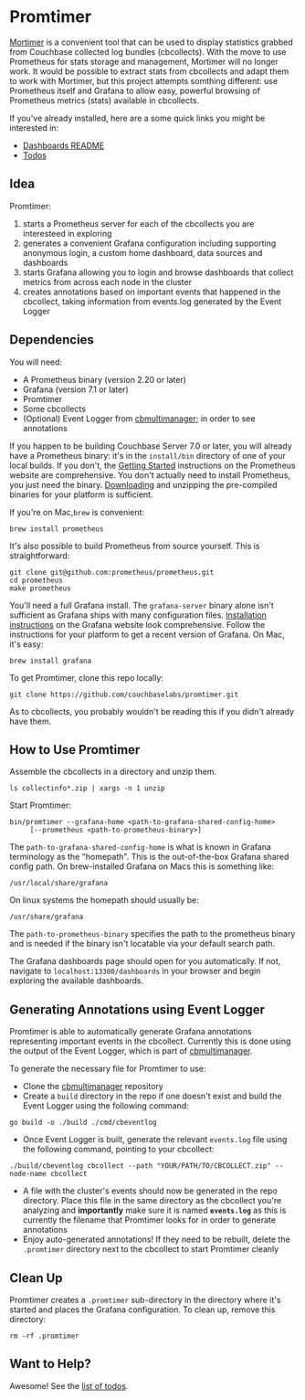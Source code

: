 # Promtimer

[Mortimer](https://github.com/couchbaselabs/mortimer) is a convenient 
tool that can be used to display statistics grabbed from Couchbase collected 
log bundles (cbcollects). With the move to use Prometheus for stats
storage and management, Mortimer will no longer work. It would be possible
to extract stats from cbcollects and adapt them to work with Mortimer, but
this project attempts somthing different: use Prometheus itself and Grafana
to allow easy, powerful browsing of Prometheus metrics (stats) available in 
cbcollects.

If you've already installed, here are a some quick links you might be
interested in:
* [Dashboards README](dashboards/README.md)
* [Todos](TODO.md)

## Idea
Promtimer:

1. starts a Prometheus server for each of the cbcollects you are interesteed 
   in exploring
1. generates a convenient Grafana configuration including supporting
   anonymous login, a custom home dashboard, data sources and dashboards
1. starts Grafana allowing you to login and browse dashboards that collect
   metrics from across each node in the cluster
1. creates annotations based on important events that happened in the cbcollect, taking information from events.log generated by the Event Logger

## Dependencies

You will need:

* A Prometheus binary (version 2.20 or later)
* Grafana (version 7.1 or later)
* Promtimer
* Some cbcollects
* (Optional) Event Logger from [cbmultimanager](https://github.com/couchbaselabs/cbmultimanager); in order to see annotations

If you happen to be building Couchbase Server 7.0 or later, you will already 
have a Prometheus binary: it's in the `install/bin` directory of one of your 
local builds. If you don't, the [Getting Started](https://prometheus.io/docs/introduction/first_steps/) 
instructions on the Prometheus website are comprehensive. You don't actually
need to install Prometheus, you just need the binary. [Downloading](https://prometheus.io/download/)
and unzipping the pre-compiled binaries for your platform is sufficient.

If you're on Mac,`brew` is convenient:

    brew install prometheus

It's also possible to build Prometheus from source yourself. This is 
straightforward:

```
git clone git@github.com:prometheus/prometheus.git
cd prometheus
make prometheus
```

You'll need a full Grafana install. The `grafana-server` binary alone isn't 
sufficient as Grafana ships with many configuration files. 
[Installation instructions](https://grafana.com/docs/grafana/latest/installation/) 
on the Grafana website look comprehensive. Follow the instructions for your
platform to get a recent version of Grafana. On Mac, it's easy:

    brew install grafana

To get Promtimer, clone this repo locally:

    git clone https://github.com/couchbaselabs/promtimer.git

As to cbcollects, you probably wouldn't be reading this if you didn't already
have them. 

## How to Use Promtimer

Assemble the cbcollects in a directory and unzip them. 

```
ls collectinfo*.zip | xargs -n 1 unzip
```

Start Promtimer:

```
bin/promtimer --grafana-home <path-to-grafana-shared-config-home>
     [--prometheus <path-to-prometheus-binary>]
```

The `path-to-grafana-shared-config-home` is what is known in Grafana terminology as the
"homepath". This is the out-of-the-box Grafana shared config path. On brew-installed
Grafana on Macs this is something like:

    /usr/local/share/grafana

On linux systems the homepath should usually be:

    /usr/share/grafana

The `path-to-prometheus-binary` specifies the path to the prometheus binary
and is needed if the binary isn't locatable via your default search path.

The Grafana dashboards page should open for you automatically. If not, navigate
to `localhost:13300/dashboards` in your browser and begin exploring the
available dashboards.

## Generating Annotations using Event Logger

Promtimer is able to automatically generate Grafana annotations representing important events in the cbcollect. Currently this is done using the output of the Event Logger, which is part of [cbmultimanager](https://github.com/couchbaselabs/cbmultimanager).

To generate the necessary file for Promtimer to use:

* Clone the [cbmultimanager](https://github.com/couchbaselabs/cbmultimanager) repository
* Create a `build` directory in the repo if one doesn't exist and build the Event Logger using the following command:

```
go build -o ./build ./cmd/cbeventlog
```

* Once Event Logger is built, generate the relevant `events.log` file using the following command, pointing to your cbcollect:

```
./build/cbeventlog cbcollect --path "YOUR/PATH/TO/CBCOLLECT.zip" --node-name cbcollect
```

* A file with the cluster's events should now be generated in the repo directory. Place this file in the same directory as the cbcollect you're analyzing and **importantly** make sure it is named **`events.log`** as this is currently the filename that Promtimer looks for in order to generate annotations
* Enjoy auto-generated annotations! If they need to be rebuilt, delete the `.promtimer` directory next to the cbcollect to start Promtimer cleanly

## Clean Up

Promtimer creates a `.promtimer` sub-directory in the directory where it's
started and places the Grafana configuration. To clean up, remove this
directory:

```
rm -rf .promtimer
```

## Want to Help?

Awesome! See the [list of todos](TODO.md).
